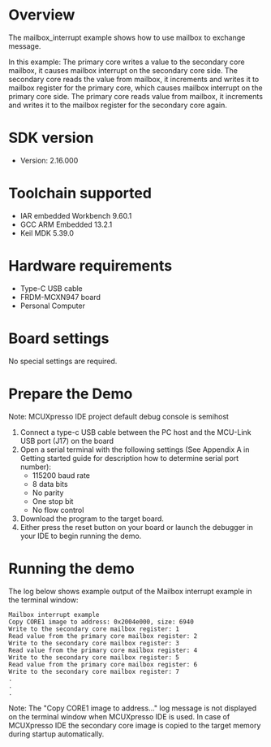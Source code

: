 Overview
========
The mailbox_interrupt example shows how to use mailbox to exchange message.

In this example:
The primary core writes a value to the secondary core mailbox, it causes mailbox interrupt
on the secondary core side. The secondary core reads the value from mailbox, it increments and writes it to mailbox register
for the primary core, which causes mailbox interrupt on the primary core side. The primary core reads value from mailbox, 
it increments and writes it to the mailbox register for the secondary core again.

SDK version
===========
- Version: 2.16.000

Toolchain supported
===================
- IAR embedded Workbench  9.60.1
- GCC ARM Embedded  13.2.1
- Keil MDK  5.39.0

Hardware requirements
=====================
- Type-C USB cable
- FRDM-MCXN947 board
- Personal Computer

Board settings
==============
No special settings are required.

Prepare the Demo
================
Note: MCUXpresso IDE project default debug console is semihost
1.  Connect a type-c USB cable between the PC host and the MCU-Link USB port (J17) on the board
2.  Open a serial terminal with the following settings (See Appendix A in Getting started guide for description how to determine serial port number):
    - 115200 baud rate
    - 8 data bits
    - No parity
    - One stop bit
    - No flow control
3.  Download the program to the target board.
4.  Either press the reset button on your board or launch the debugger in your IDE to begin running the demo.

Running the demo
================
The log below shows example output of the Mailbox interrupt example in the terminal window:
~~~~~~~~~~~~~~~~~~~~~~~~~~~~~~~~~~~
Mailbox interrupt example
Copy CORE1 image to address: 0x2004e000, size: 6940
Write to the secondary core mailbox register: 1
Read value from the primary core mailbox register: 2
Write to the secondary core mailbox register: 3
Read value from the primary core mailbox register: 4
Write to the secondary core mailbox register: 5
Read value from the primary core mailbox register: 6
Write to the secondary core mailbox register: 7
.
.
.
~~~~~~~~~~~~~~~~~~~~~~~~~~~~~~~~~~~
Note:
The "Copy CORE1 image to address..." log message is not displayed on the terminal window when MCUXpresso IDE is used.
In case of MCUXpresso IDE the secondary core image is copied to the target memory during startup automatically.
